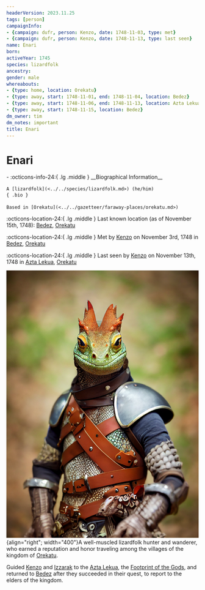 ```yaml
---
headerVersion: 2023.11.25
tags: [person]
campaignInfo:
- {campaign: dufr, person: Kenzo, date: 1748-11-03, type: met}
- {campaign: dufr, person: Kenzo, date: 1748-11-13, type: last seen}
name: Enari
born:
activeYear: 1745
species: lizardfolk
ancestry:
gender: male
whereabouts:
- {type: home, location: Orekatu}
- {type: away, start: 1748-11-01, end: 1748-11-04, location: Bedez}
- {type: away, start: 1748-11-06, end: 1748-11-13, location: Azta Lekua}
- {type: away, start: 1748-11-15, location: Bedez}
dm_owner: tim
dm_notes: important
title: Enari
---
```

# Enari
<div class="grid cards ext-narrow-margin ext-one-column" markdown>
- :octicons-info-24:{ .lg .middle } __Biographical Information__

    A [lizardfolk](<../../species/lizardfolk.md>) (he/him)  
    { .bio }

    Based in [Orekatu](<../../gazetteer/faraway-places/orekatu.md>)
</div>

:octicons-location-24:{ .lg .middle } Last known location (as of November 15th, 1748): [Bedez](<../../gazetteer/faraway-places/bedez.md>), [Orekatu](<../../gazetteer/faraway-places/orekatu.md>)



:octicons-location-24:{ .lg .middle } Met by [Kenzo](<../pcs/dunmar-fellowship/kenzo.md>) on November 3rd, 1748 in [Bedez](<../../gazetteer/faraway-places/bedez.md>), [Orekatu](<../../gazetteer/faraway-places/orekatu.md>)  



:octicons-location-24:{ .lg .middle } Last seen by [Kenzo](<../pcs/dunmar-fellowship/kenzo.md>) on November 13th, 1748 in [Azta Lekua](<../../gazetteer/faraway-places/azta-lekua.md>), [Orekatu](<../../gazetteer/faraway-places/orekatu.md>)  


![Enari Portrait](../../assets/enari-portrait.png){align="right"; width="400"}A well-muscled lizardfolk hunter and wanderer, who earned a reputation and honor traveling among the villages of the kingdom of [Orekatu](<../../gazetteer/faraway-places/orekatu.md>). 

Guided [Kenzo](<../pcs/dunmar-fellowship/kenzo.md>) and [Izzarak](<../pcs/dunmar-fellowship/guests/izzarak.md>) to the [Azta Lekua](<../../gazetteer/faraway-places/azta-lekua.md>), the [Footprint of the Gods](<../../gazetteer/faraway-places/azta-lekua.md>), and returned to [Bedez](<../../gazetteer/faraway-places/bedez.md>) after they succeeded in their quest, to report to the elders of the kingdom. 
